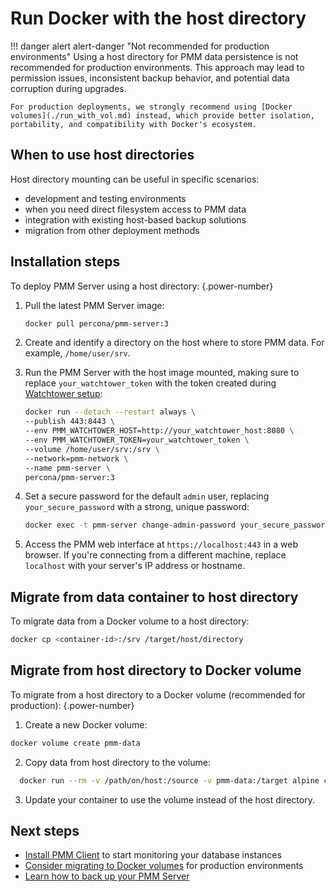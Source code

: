 
# Run Docker with the host directory

!!! danger alert alert-danger "Not recommended for production environments"
    Using a host directory for PMM data persistence is not recommended for production environments. This approach may lead to permission issues, inconsistent backup behavior, and potential data corruption during upgrades. 
    
    For production deployments, we strongly recommend using [Docker volumes](./run_with_vol.md) instead, which provide better isolation, portability, and compatibility with Docker's ecosystem.

## When to use host directories
Host directory mounting can be useful in specific scenarios:

- development and testing environments
- when you need direct filesystem access to PMM data
- integration with existing host-based backup solutions
- migration from other deployment methods

## Installation steps
To deploy PMM Server using a host directory: 
{.power-number}

1. Pull the latest PMM Server image:
   ```sh
   docker pull percona/pmm-server:3
   ```

2. Create and identify a directory on the host where to store PMM data. For example, `/home/user/srv`.

3. Run the PMM Server with the host image mounted, making sure to replace `your_watchtower_token` with the token created during [Watchtower setup](../docker/index.md#installation-options): 

    ```sh
    docker run --detach --restart always \
    --publish 443:8443 \
    --env PMM_WATCHTOWER_HOST=http://your_watchtower_host:8080 \
    --env PMM_WATCHTOWER_TOKEN=your_watchtower_token \
    --volume /home/user/srv:/srv \
    --network=pmm-network \
    --name pmm-server \
    percona/pmm-server:3
    ```

4. Set a secure password for the default `admin` user, replacing `your_secure_password` with a strong, unique password:

    ```sh
    docker exec -t pmm-server change-admin-password your_secure_password
    ```

5. Access the PMM web interface at `https://localhost:443` in a web browser. If you're connecting from a different machine, replace `localhost` with your server's IP address or hostname.

## Migrate from data container to host directory

To migrate data from a Docker volume to a host directory:

```sh
docker cp <container-id>:/srv /target/host/directory
```

## Migrate from host directory to Docker volume
To migrate from a host directory to a Docker volume (recommended for production):
{.power-number}

1. Create a new Docker volume:
```sh
docker volume create pmm-data
```
2. Copy data from host directory to the volume:
```sh
  docker run --rm -v /path/on/host:/source -v pmm-data:/target alpine cp -a /source/. /target/
```

3. Update your container to use the volume instead of the host directory. 

## Next steps

- [Install PMM Client](../../../install-pmm-client/index.md) to start monitoring your database instances
- [Consider migrating to Docker volumes](../docker/run_with_vol.md) for production environments
- [Learn how to back up your PMM Server](../../../../backup/index.md)
